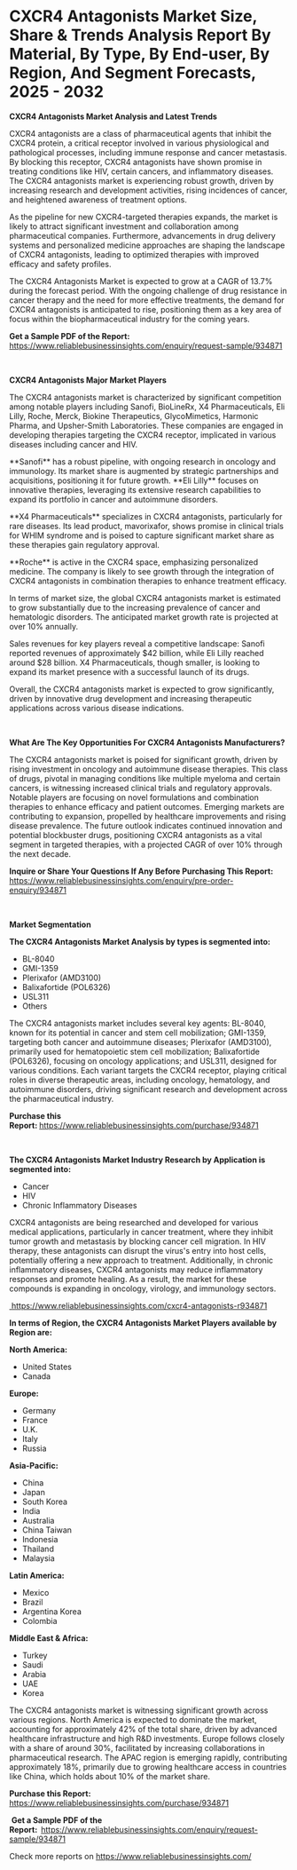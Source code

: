 <p><h1>CXCR4 Antagonists Market Size, Share & Trends Analysis Report By Material, By Type, By End-user, By Region, And Segment Forecasts, 2025 - 2032</h1></p><p><strong>CXCR4 Antagonists Market Analysis and Latest Trends</strong></p>
<p><p>CXCR4 antagonists are a class of pharmaceutical agents that inhibit the CXCR4 protein, a critical receptor involved in various physiological and pathological processes, including immune response and cancer metastasis. By blocking this receptor, CXCR4 antagonists have shown promise in treating conditions like HIV, certain cancers, and inflammatory diseases. The CXCR4 antagonists market is experiencing robust growth, driven by increasing research and development activities, rising incidences of cancer, and heightened awareness of treatment options. </p><p>As the pipeline for new CXCR4-targeted therapies expands, the market is likely to attract significant investment and collaboration among pharmaceutical companies. Furthermore, advancements in drug delivery systems and personalized medicine approaches are shaping the landscape of CXCR4 antagonists, leading to optimized therapies with improved efficacy and safety profiles. </p><p>The CXCR4 Antagonists Market is expected to grow at a CAGR of 13.7% during the forecast period. With the ongoing challenge of drug resistance in cancer therapy and the need for more effective treatments, the demand for CXCR4 antagonists is anticipated to rise, positioning them as a key area of focus within the biopharmaceutical industry for the coming years.</p></p>
<p><strong>Get a Sample PDF of the Report:&nbsp;</strong> <a href="https://www.reliablebusinessinsights.com/enquiry/request-sample/934871?utm_campaign=3133&utm_medium=2&utm_source=Github&utm_content=ia&utm_term=07032025&utm_id=cxcr4-antagonists">https://www.reliablebusinessinsights.com/enquiry/request-sample/934871</a></p>
<p>&nbsp;</p>
<p><strong>CXCR4 Antagonists Major Market Players</strong></p>
<p><p>The CXCR4 antagonists market is characterized by significant competition among notable players including Sanofi, BioLineRx, X4 Pharmaceuticals, Eli Lilly, Roche, Merck, Biokine Therapeutics, GlycoMimetics, Harmonic Pharma, and Upsher-Smith Laboratories. These companies are engaged in developing therapies targeting the CXCR4 receptor, implicated in various diseases including cancer and HIV.</p><p>**Sanofi** has a robust pipeline, with ongoing research in oncology and immunology. Its market share is augmented by strategic partnerships and acquisitions, positioning it for future growth. **Eli Lilly** focuses on innovative therapies, leveraging its extensive research capabilities to expand its portfolio in cancer and autoimmune disorders.</p><p>**X4 Pharmaceuticals** specializes in CXCR4 antagonists, particularly for rare diseases. Its lead product, mavorixafor, shows promise in clinical trials for WHIM syndrome and is poised to capture significant market share as these therapies gain regulatory approval.</p><p>**Roche** is active in the CXCR4 space, emphasizing personalized medicine. The company is likely to see growth through the integration of CXCR4 antagonists in combination therapies to enhance treatment efficacy.</p><p>In terms of market size, the global CXCR4 antagonists market is estimated to grow substantially due to the increasing prevalence of cancer and hematologic disorders. The anticipated market growth rate is projected at over 10% annually.</p><p>Sales revenues for key players reveal a competitive landscape: Sanofi reported revenues of approximately $42 billion, while Eli Lilly reached around $28 billion. X4 Pharmaceuticals, though smaller, is looking to expand its market presence with a successful launch of its drugs.</p><p>Overall, the CXCR4 antagonists market is expected to grow significantly, driven by innovative drug development and increasing therapeutic applications across various disease indications.</p></p>
<p>&nbsp;</p>
<p><strong>What Are The Key Opportunities For CXCR4 Antagonists Manufacturers?</strong></p>
<p><p>The CXCR4 antagonists market is poised for significant growth, driven by rising investment in oncology and autoimmune disease therapies. This class of drugs, pivotal in managing conditions like multiple myeloma and certain cancers, is witnessing increased clinical trials and regulatory approvals. Notable players are focusing on novel formulations and combination therapies to enhance efficacy and patient outcomes. Emerging markets are contributing to expansion, propelled by healthcare improvements and rising disease prevalence. The future outlook indicates continued innovation and potential blockbuster drugs, positioning CXCR4 antagonists as a vital segment in targeted therapies, with a projected CAGR of over 10% through the next decade.</p></p>
<p><strong>Inquire or Share Your Questions If Any Before Purchasing This Report:</strong> <a href="https://www.reliablebusinessinsights.com/enquiry/pre-order-enquiry/934871?utm_campaign=3133&utm_medium=2&utm_source=Github&utm_content=ia&utm_term=07032025&utm_id=cxcr4-antagonists">https://www.reliablebusinessinsights.com/enquiry/pre-order-enquiry/934871</a></p>
<p>&nbsp;</p>
<p><strong>Market Segmentation</strong></p>
<p><strong>The CXCR4 Antagonists Market Analysis by types is segmented into:</strong></p>
<p><ul><li>BL-8040</li><li>GMI-1359</li><li>Plerixafor (AMD3100)</li><li>Balixafortide (POL6326)</li><li>USL311</li><li>Others</li></ul></p>
<p><p>The CXCR4 antagonists market includes several key agents: BL-8040, known for its potential in cancer and stem cell mobilization; GMI-1359, targeting both cancer and autoimmune diseases; Plerixafor (AMD3100), primarily used for hematopoietic stem cell mobilization; Balixafortide (POL6326), focusing on oncology applications; and USL311, designed for various conditions. Each variant targets the CXCR4 receptor, playing critical roles in diverse therapeutic areas, including oncology, hematology, and autoimmune disorders, driving significant research and development across the pharmaceutical industry.</p></p>
<p><strong>Purchase this Report:&nbsp;</strong><a href="https://www.reliablebusinessinsights.com/purchase/934871?utm_campaign=3133&utm_medium=2&utm_source=Github&utm_content=ia&utm_term=07032025&utm_id=cxcr4-antagonists">https://www.reliablebusinessinsights.com/purchase/934871</a></p>
<p>&nbsp;</p>
<p><strong>The CXCR4 Antagonists Market Industry Research by Application is segmented into:</strong></p>
<p><ul><li>Cancer</li><li>HIV</li><li>Chronic Inflammatory Diseases</li></ul></p>
<p><p>CXCR4 antagonists are being researched and developed for various medical applications, particularly in cancer treatment, where they inhibit tumor growth and metastasis by blocking cancer cell migration. In HIV therapy, these antagonists can disrupt the virus's entry into host cells, potentially offering a new approach to treatment. Additionally, in chronic inflammatory diseases, CXCR4 antagonists may reduce inflammatory responses and promote healing. As a result, the market for these compounds is expanding in oncology, virology, and immunology sectors.</p></p>
<p><a href="https://www.reliablebusinessinsights.com/cxcr4-antagonists-r934871?utm_campaign=3133&utm_medium=2&utm_source=Github&utm_content=ia&utm_term=07032025&utm_id=cxcr4-antagonists">&nbsp;https://www.reliablebusinessinsights.com/cxcr4-antagonists-r934871</a></p>
<p><strong>In terms of Region, the CXCR4 Antagonists Market Players available by Region are:</strong></p>
<p>
    <p> <strong> North America: </strong>
        <ul>
            <li>United States</li>
            <li>Canada</li>
        </ul>
        </p> 
    <p> <strong> Europe: </strong>
        <ul>
            <li>Germany</li>
            <li>France</li>
            <li>U.K.</li>
            <li>Italy</li>
            <li>Russia</li>
        </ul>
        </p> 
    <p> <strong> Asia-Pacific: </strong>
        <ul>
            <li>China</li>
            <li>Japan</li>
            <li>South Korea</li>
            <li>India</li>
            <li>Australia</li>
            <li>China Taiwan</li>
            <li>Indonesia</li>
            <li>Thailand</li>
            <li>Malaysia</li>
        </ul>
        </p> 
    <p> <strong> Latin America: </strong>
        <ul>
            <li>Mexico</li>
            <li>Brazil</li>
            <li>Argentina Korea</li>
            <li>Colombia</li>
        </ul>
        </p> 
    <p> <strong> Middle East & Africa: </strong>
        <ul>
            <li>Turkey</li>
            <li>Saudi</li>
            <li>Arabia</li>
            <li>UAE</li>
            <li>Korea</li>
        </ul>
    </p>
    </p>
<p><p>The CXCR4 antagonists market is witnessing significant growth across various regions. North America is expected to dominate the market, accounting for approximately 42% of the total share, driven by advanced healthcare infrastructure and high R&D investments. Europe follows closely with a share of around 30%, facilitated by increasing collaborations in pharmaceutical research. The APAC region is emerging rapidly, contributing approximately 18%, primarily due to growing healthcare access in countries like China, which holds about 10% of the market share.</p></p>
<p><strong>Purchase this Report: </strong><a href="https://www.reliablebusinessinsights.com/purchase/934871?utm_campaign=3133&utm_medium=2&utm_source=Github&utm_content=ia&utm_term=07032025&utm_id=cxcr4-antagonists">https://www.reliablebusinessinsights.com/purchase/934871</a></p>
<p>&nbsp;<strong>Get a Sample PDF of the Report:&nbsp;&nbsp;</strong><a href="https://www.reliablebusinessinsights.com/enquiry/request-sample/934871?utm_campaign=3133&utm_medium=2&utm_source=Github&utm_content=ia&utm_term=07032025&utm_id=cxcr4-antagonists">https://www.reliablebusinessinsights.com/enquiry/request-sample/934871</a></p>
<p><strong></strong></p>
<p>Check more reports on <a href="https://www.reliablebusinessinsights.com/?utm_campaign=3133&utm_medium=2&utm_source=Github&utm_content=ia&utm_term=07032025&utm_id=cxcr4-antagonists">https://www.reliablebusinessinsights.com/</a></p>